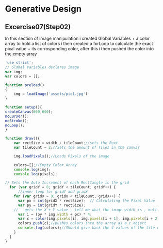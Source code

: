 # Generative Design
## Excercise07(Step02)

 In this section of image manipulation i created Global Variables + a color array to hold a list of colors i then created a forLoop to calculate the exact pixal value + its corrosponding color, after this i then pushed the color into the empty array

```js
'use strict';
// Global Variables declares image
var img;
var colors = [];

function preload()
{
    img = loadImage('assets/pic1.jpg')
}

function setup(){
createCanvas(600,600);
noCursor();
noStroke();
noLoop();
}

function draw(){
    var rectSize = width / tileCount;//sets the Rext 
    var tileCount = 2;//Sets the amount of Tiles in the canvas

    img.loadPixels();//Loads Pixels of the image

    colors=[];//Empty Color Array
    console.log(img);
    console.log(pixels);

// Sets the Auto Increment of each RectTangle in the grid
  for (var gridY = 0; gridY < tileCount; gridY++) {
      //inner loop for gridY and gridX
    for (var gridX = 0; gridX < tileCount; gridX++) {
      var px = int(gridX * rectSize);  // Calculating the Pixal Value
      var py = int(gridY * rectSize);
    //   gets the X + Y value , tell me what the image width is , multiply it by 4 to get the exact index in the array of the Red value
      var i = (py * img.width + px) * 4;     
      var c = color(img.pixels[i], img.pixels[i + 1], img.pixels[i + 2], img.pixels[i + 3]);// Creates the color object within the array
      colors.push(c);//pushes colors into the array as a c object
      console.log(colors);//Should give back the 4 values of the tile depending on the Tile Count
    }
  }
}

```
